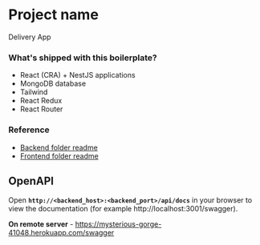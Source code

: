 # Project name

Delivery App

### What's shipped with this boilerplate?

- React (CRA) + NestJS applications
- MongoDB database
- Tailwind
- React Redux
- React Router

### Reference

- [Backend folder readme](./server/README.md)
- [Frontend folder readme](./client/README.md)

## OpenAPI

Open **`http://<backend_host>:<backend_port>/api/docs`** in your browser to view the documentation
(for example http://localhost:3001/swagger).

**On remote server** - https://mysterious-gorge-41048.herokuapp.com/swagger
